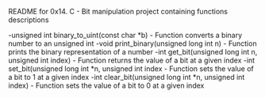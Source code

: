 README for 0x14. C - Bit manipulation project containing functions descriptions

-unsigned int binary_to_uint(const char *b) - Function converts a binary number to an unsigned int
-void print_binary(unsigned long int n) - Function prints the binary representation of a number
-int get_bit(unsigned long int n, unsigned int index) - Function returns the value of a bit at a given index
-int set_bit(unsigned long int *n, unsigned int index - Function sets the value of a bit to 1 at a given index
-int clear_bit(unsigned long int *n, unsigned int index) - Function sets the value of a bit to 0 at a given index
